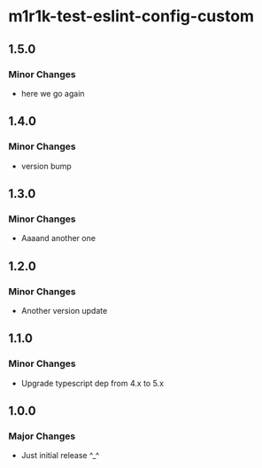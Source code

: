 # m1r1k-test-eslint-config-custom

## 1.5.0

### Minor Changes

- here we go again

## 1.4.0

### Minor Changes

- version bump

## 1.3.0

### Minor Changes

- Aaaand another one

## 1.2.0

### Minor Changes

- Another version update

## 1.1.0

### Minor Changes

- Upgrade typescript dep from 4.x to 5.x

## 1.0.0

### Major Changes

- Just initial release ^\_^
